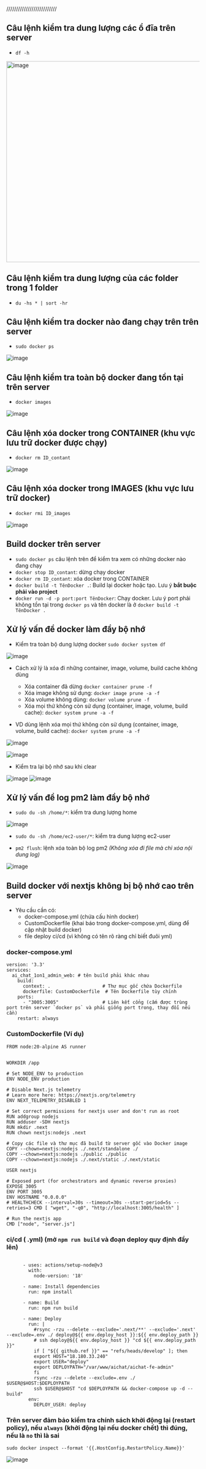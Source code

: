 //////////////////////////
## Câu lệnh kiểm tra dung lượng các ổ đĩa trên server
- `df -h`

<img width="524" alt="image" src="https://github.com/user-attachments/assets/e878b2db-ee03-4eed-8451-c27f695b914a">

## Câu lệnh kiểm tra dung lượng của các folder trong 1 folder
- `du -hs * | sort -hr`

## Câu lệnh kiểm tra docker nào đang chạy trên trên server
- `sudo docker ps`

![image](https://github.com/user-attachments/assets/2af509ca-a43f-47dd-b174-32ca6d4e6351)

## Câu lệnh kiểm tra toàn bộ docker đang tồn tại trên server
- `docker images`

![image](https://github.com/user-attachments/assets/240dc9e8-1b9b-4265-a74b-20468f1b1dfa)

## Câu lệnh xóa docker trong CONTAINER (khu vực lưu trữ docker được chạy)
- `docker rm ID_contant`

![image](https://github.com/user-attachments/assets/e2d193b6-12ee-4e08-bfae-1009508c77ff)

## Câu lệnh xóa docker trong IMAGES (khu vực lưu trữ docker)
- `docker rmi ID_images`

![image](https://github.com/user-attachments/assets/6b942642-bdac-4a6e-8245-ab49333e9380)


## Build docker trên server
- `sudo docker ps` câu lệnh trên để kiểm tra xem có những docker nào đang chạy
- `docker stop ID_contant`: dừng chạy docker
- `docker rm ID_contant`: xóa docker trong CONTAINER
- `docker build -t TênDocker .`: Build lại docker hoặc tạo. Lưu ý **bắt buộc phải vào project**
- `docker run -d -p port:port TênDocker`: Chạy docker. Lưu ý port phải không tồn tại trong `docker ps` và tên docker là ở `docker build -t TênDocker .`

## Xử lý vấn đề docker làm đầy bộ nhớ
- Kiểm tra toàn bộ dung lượng docker `sudo docker system df`

![image](https://github.com/user-attachments/assets/c00a4a45-2c67-45a7-bed9-df8b09e6f495)

- Cách xử lý là xóa đi những container, image, volume, build cache không dùng
  - Xóa container đã dừng `docker container prune -f`
  - Xóa image không sử dụng: `docker image prune -a -f`
  - Xóa volume không dùng: `docker volume prune -f`
  - Xóa mọi thứ không còn sử dụng (container, image, volume, build cache): `docker system prune -a -f`

- VD dùng lệnh xóa mọi thứ không còn sử dụng (container, image, volume, build cache): `docker system prune -a -f`

![image](https://github.com/user-attachments/assets/06fadb58-89e3-4f16-a1d6-94e2b03423ca)

![image](https://github.com/user-attachments/assets/38552afe-1148-4195-bf2d-5ef31900bb8a)

- Kiểm tra lại bộ nhớ sau khi clear

![image](https://github.com/user-attachments/assets/3f047259-f2bd-4062-bb52-b95d4ce7339a)
![image](https://github.com/user-attachments/assets/b0ad8fb6-74bf-4850-9146-3f4e18f7da8b)

## Xử lý vấn đề log pm2 làm đầy bộ nhớ
- `sudo du -sh /home/*`: kiểm tra dung lượng home

![image](https://github.com/user-attachments/assets/765c7928-92f5-4a5a-90de-088c07b8e70e)

- `sudo du -sh /home/ec2-user/*`: kiểm tra dung lượng ec2-user

- `pm2 flush`: lệnh xóa toàn bộ log pm2 *(Không xóa đi file mà chỉ xóa nội dung log)*

![image](https://github.com/user-attachments/assets/a29afb4f-04de-4851-b2ec-9b3030f81083)

## Build docker với nextjs không bị bộ nhớ cao trên server
- Yêu cầu cần có:
  - docker-compose.yml (chứa cấu hình docker)
  - CustomDockerfile (khai báo trong docker-compose.yml, dùng để cập nhật build docker)
  - file deploy ci/cd (vì không có tên rõ ràng chỉ biết đuôi yml)

### docker-compose.yml
```
version: '3.3'
services:
  ai_chat_1on1_admin_web: # tên build phải khác nhau
    build:
      context: .                   # Thư mục gốc chứa Dockerfile
      dockerfile: CustomDockerfile  # Tên Dockerfile tùy chỉnh
    ports:
      - "3005:3005"                # Liên kết cổng (cấm được trùng port trên server `docker ps` và phải giống port trong, thay đổi nếu cần)
    restart: always
```

### CustomDockerfile (Ví dụ)
```
FROM node:20-alpine AS runner


WORKDIR /app

# Set NODE_ENV to production
ENV NODE_ENV production

# Disable Next.js telemetry
# Learn more here: https://nextjs.org/telemetry
ENV NEXT_TELEMETRY_DISABLED 1

# Set correct permissions for nextjs user and don't run as root
RUN addgroup nodejs
RUN adduser -SDH nextjs
RUN mkdir .next
RUN chown nextjs:nodejs .next

# Copy các file và thư mục đã build từ server gốc vào Docker image
COPY --chown=nextjs:nodejs ./.next/standalone ./
COPY --chown=nextjs:nodejs ./public ./public
COPY --chown=nextjs:nodejs ./.next/static ./.next/static

USER nextjs

# Exposed port (for orchestrators and dynamic reverse proxies)
EXPOSE 3005
ENV PORT 3005
ENV HOSTNAME "0.0.0.0"
# HEALTHCHECK --interval=30s --timeout=30s --start-period=5s --retries=3 CMD [ "wget", "-q0", "http://localhost:3005/health" ]

# Run the nextjs app
CMD ["node", "server.js"]
```

### ci/cd ( .yml) (mở `npm run build` và đoạn deploy quy định đẩy lên)
```

      - uses: actions/setup-node@v3
        with:
          node-version: '18'

      - name: Install dependencies
        run: npm install

      - name: Build
        run: npm run build

      - name: Deploy
        run: |
          #rsync -rzu --delete --exclude='.next/**' --exclude='.next' --exclude=.env ./ deploy@${{ env.deploy_host }}:${{ env.deploy_path }}
          # ssh deploy@${{ env.deploy_host }} "cd ${{ env.deploy_path }}"
          if [ "${{ github.ref }}" == "refs/heads/develop" ]; then
          export HOST="18.180.33.240"
          export USER="deploy"
          export DEPLOYPATH="/var/www/aichat/aichat-fe-admin"
          fi
          rsync -rzu --delete --exclude=.env ./ $USER@$HOST:$DEPLOYPATH
          ssh $USER@$HOST "cd $DEPLOYPATH && docker-compose up -d --build"
        env:
          DEPLOY_USER: deploy
```
### Trên server đảm bảo kiểm tra chính sách khởi động lại (restart policy), nếu `always` (khởi động lại nếu docker chết) thì đúng, nếu là `no` thì là sai
`sudo docker inspect --format '{{.HostConfig.RestartPolicy.Name}}'`

![image](https://github.com/user-attachments/assets/5a94304d-10bb-4046-b7c8-0a5dadfb82ba)
